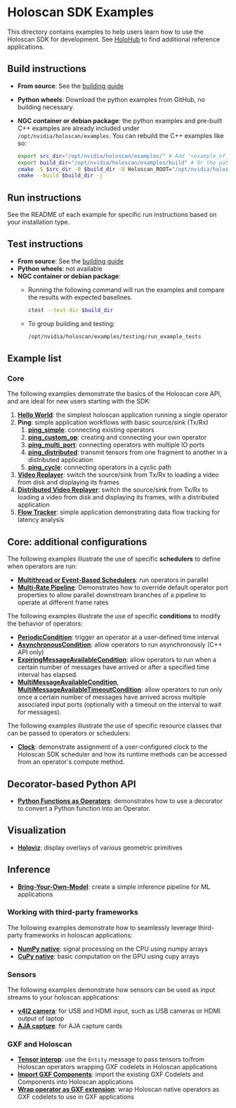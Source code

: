 # Holoscan SDK Examples

This directory contains examples to help users learn how to use the Holoscan SDK for development.
See [HoloHub](https://github.com/nvidia-holoscan/holohub) to find additional reference applications.

## Build instructions

- **From source**: See the [building guide](../DEVELOP.md)
- **Python wheels**: Download the python examples from GitHub, no building necessary.
- **NGC container or debian package**: the python examples and pre-built C++ examples are already included under `/opt/nvidia/holoscan/examples`. You can rebuild the C++ examples like so:

   ```sh
   export src_dir="/opt/nvidia/holoscan/examples/" # Add "<example_of_your_choice>/cpp" to build a specific example
   export build_dir="/opt/nvidia/holoscan/examples/build" # Or the path of your choice
   cmake -S $src_dir -B $build_dir -D Holoscan_ROOT="/opt/nvidia/holoscan"
   cmake --build $build_dir -j
   ```

## Run instructions

See the README of each example for specific run instructions based on your installation type.

## Test instructions

- **From source**: See the [building guide](../DEVELOP.md#testing)
- **Python wheels**: not available
- **NGC container or debian package**:
  - Running the following command will run the examples and compare the results with expected baselines.

    ```sh
    ctest --test-dir $build_dir
    ```

  - To group building and testing:

    ```sh
    /opt/nvidia/holoscan/examples/testing/run_example_tests
    ```

## Example list

### Core

The following examples demonstrate the basics of the Holoscan core API, and are ideal for new users starting with the SDK:

1. [**Hello World**](hello_world): the simplest holoscan application running a single operator
2. **Ping**: simple application workflows with basic source/sink (Tx/Rx)
   1. [**ping_simple**](ping_simple): connecting existing operators
   2. [**ping_custom_op**](ping_custom_op): creating and connecting your own operator
   3. [**ping_multi_port**](ping_multi_port): connecting operators with multiple IO ports
   4. [**ping_distributed**](ping_distributed): transmit tensors from one fragment to another in a
      distributed application
   5. [**ping_cycle**](ping_cycle): connecting operators in a cyclic path
3. [**Video Replayer**](video_replayer): switch the source/sink from Tx/Rx to loading a video from disk and displaying its frames
4. [**Distributed Video Replayer**](video_replayer_distributed): switch the source/sink from Tx/Rx
   to loading a video from disk and displaying its frames, with a distributed application
5. [**Flow Tracker**](flow_tracker): simple application demonstrating data flow tracking for latency analysis

## Core: additional configurations

The following examples illustrate the use of specific **schedulers** to define when operators are run:

* [**Multithread or Event-Based Schedulers**](multithread): run operators in parallel
* [**Multi-Rate Pipeline**](multi_branch_pipeline): Demonstrates how to override default operator port properties to allow parallel downstream branches of a pipeline to operate at different frame rates

The following examples illustrate the use of specific **conditions** to modify the behavior of operators:

* [**PeriodicCondition**](conditions/periodic): trigger an operator at a user-defined time interval
* [**AsynchronousCondition**](conditions/asynchronous): allow operators to run asynchronously (C++ API only)
* [**ExpiringMessageAvailableCondition**](conditions/expiring_message): allow operators to run when a certain number of messages have arrived or after a specified time interval has elapsed.
* [**MultiMessageAvailableCondition**, **MultiMessageAvailableTimeoutCondition**](conditions/multi_message): allow operators to run only once a certain number of messages have arrived across multiple associated input ports (optionally with a timeout on the interval to wait for messages).

The following examples illustrate the use of specific resource classes that can be passed to operators or schedulers:

* [**Clock**](resources/clock): demonstrate assignment of a user-configured clock to the Holoscan SDK scheduler and how its runtime methods can be accessed from an operator's compute method.

## Decorator-based Python API

* [**Python Functions as Operators**](python_decorator): demonstrates how to use a decorator to convert a Python function into an Operator.

## Visualization
* [**Holoviz**](holoviz): display overlays of various geometric primitives

## Inference
* [**Bring-Your-Own-Model**](bring_your_own_model): create a simple inference pipeline for ML applications

### Working with third-party frameworks

The following examples demonstrate how to seamlessly leverage third-party frameworks in holoscan applications:

* [**NumPy native**](numpy_native): signal processing on the CPU using numpy arrays
* [**CuPy native**](cupy_native): basic computation on the GPU using cupy arrays

### Sensors

The following examples demonstrate how sensors can be used as input streams to your holoscan applications:

* [**v4l2 camera**](v4l2_camera): for USB and HDMI input, such as USB cameras or HDMI output of laptop
* [**AJA capture**](aja_capture): for AJA capture cards

### GXF and Holoscan

* [**Tensor interop**](tensor_interop): use the `Entity` message to pass tensors to/from Holoscan operators wrapping GXF codelets in Holoscan applications
* [**Import GXF Components**](import_gxf_components): import the existing GXF Codelets and Components into Holoscan applications
* [**Wrap operator as GXF extension**](wrap_operator_as_gxf_extension): wrap Holoscan native operators as GXF codelets to use in GXF applications
